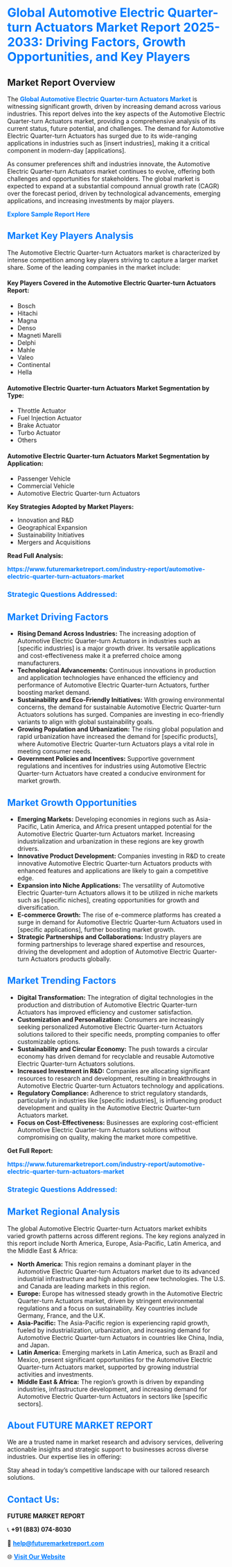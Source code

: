 <h1 style="color: #007BFF;">Global Automotive Electric Quarter-turn Actuators Market Report 2025-2033: Driving Factors, Growth Opportunities, and Key Players</h1>

<section id="overview">
<h2>Market Report Overview</h2>
<p>The <a href="https://www.futuremarketreport.com/industry-report/automotive-electric-quarter-turn-actuators-market" style="color: #007BFF; text-decoration: none;"><strong>Global Automotive Electric Quarter-turn Actuators Market</strong></a> is witnessing significant growth, driven by increasing demand across various industries. This report delves into the key aspects of the Automotive Electric Quarter-turn Actuators market, providing a comprehensive analysis of its current status, future potential, and challenges. The demand for Automotive Electric Quarter-turn Actuators has surged due to its wide-ranging applications in industries such as [insert industries], making it a critical component in modern-day [applications].</p>
<p>As consumer preferences shift and industries innovate, the Automotive Electric Quarter-turn Actuators market continues to evolve, offering both challenges and opportunities for stakeholders. The global market is expected to expand at a substantial compound annual growth rate (CAGR) over the forecast period, driven by technological advancements, emerging applications, and increasing investments by major players.</p>
</section>

<section id="overview">
<p><a href="https://www.futuremarketreport.com/request-sample/reportId=126777" style="color: #007BFF; text-decoration: none;"><strong>Explore Sample Report Here</strong></a></p>
</section>

<section id="key-players">
<h2 style="color: #007BFF;">Market Key Players Analysis</h2>
<p>The Automotive Electric Quarter-turn Actuators market is characterized by intense competition among key players striving to capture a larger market share. Some of the leading companies in the market include:</p>
<h4>Key Players Covered in the Automotive Electric Quarter-turn Actuators Report:</h4>
<ul><li>Bosch</li><li>Hitachi</li><li>Magna</li><li>Denso</li><li>Magneti Marelli</li><li>Delphi</li><li>Mahle</li><li>Valeo</li><li>Continental</li><li>Hella</li></ul>
<h4>Automotive Electric Quarter-turn Actuators Market Segmentation by Type:</h4>
<ul><li>Throttle Actuator</li><li>Fuel Injection Actuator</li><li>Brake Actuator</li><li>Turbo Actuator</li><li>Others</li></ul>

<h4>Automotive Electric Quarter-turn Actuators Market Segmentation by Application:</h4>
<ul><li>Passenger Vehicle</li><li>Commercial Vehicle</li><li>Automotive Electric Quarter-turn Actuators</li></ul>
<p><strong>Key Strategies Adopted by Market Players:</strong></p>
<ul>
<li>Innovation and R&D</li>
<li>Geographical Expansion</li>
<li>Sustainability Initiatives</li>
<li>Mergers and Acquisitions</li>
</ul>
</section>

<section>
<p><strong>Read Full Analysis: </strong></p><a href="https://www.futuremarketreport.com/industry-report/automotive-electric-quarter-turn-actuators-market" style="color: #007BFF; text-decoration: none;"><strong>https://www.futuremarketreport.com/industry-report/automotive-electric-quarter-turn-actuators-market</strong></a>
<h3 style="color: #007BFF;">Strategic Questions Addressed:</h3>
</section>

<section id="driving-factors">
<h2 style="color: #007BFF;">Market Driving Factors</h2>
<ul>
<li><strong>Rising Demand Across Industries:</strong> The increasing adoption of Automotive Electric Quarter-turn Actuators in industries such as [specific industries] is a major growth driver. Its versatile applications and cost-effectiveness make it a preferred choice among manufacturers.</li>
<li><strong>Technological Advancements:</strong> Continuous innovations in production and application technologies have enhanced the efficiency and performance of Automotive Electric Quarter-turn Actuators, further boosting market demand.</li>
<li><strong>Sustainability and Eco-Friendly Initiatives:</strong> With growing environmental concerns, the demand for sustainable Automotive Electric Quarter-turn Actuators solutions has surged. Companies are investing in eco-friendly variants to align with global sustainability goals.</li>
<li><strong>Growing Population and Urbanization:</strong> The rising global population and rapid urbanization have increased the demand for [specific products], where Automotive Electric Quarter-turn Actuators plays a vital role in meeting consumer needs.</li>
<li><strong>Government Policies and Incentives:</strong> Supportive government regulations and incentives for industries using Automotive Electric Quarter-turn Actuators have created a conducive environment for market growth.</li>
</ul>
</section>

<section id="growth-opportunities">
<h2 style="color: #007BFF;">Market Growth Opportunities</h2>
<ul>
<li><strong>Emerging Markets:</strong> Developing economies in regions such as Asia-Pacific, Latin America, and Africa present untapped potential for the Automotive Electric Quarter-turn Actuators market. Increasing industrialization and urbanization in these regions are key growth drivers.</li>
<li><strong>Innovative Product Development:</strong> Companies investing in R&D to create innovative Automotive Electric Quarter-turn Actuators products with enhanced features and applications are likely to gain a competitive edge.</li>
<li><strong>Expansion into Niche Applications:</strong> The versatility of Automotive Electric Quarter-turn Actuators allows it to be utilized in niche markets such as [specific niches], creating opportunities for growth and diversification.</li>
<li><strong>E-commerce Growth:</strong> The rise of e-commerce platforms has created a surge in demand for Automotive Electric Quarter-turn Actuators used in [specific applications], further boosting market growth.</li>
<li><strong>Strategic Partnerships and Collaborations:</strong> Industry players are forming partnerships to leverage shared expertise and resources, driving the development and adoption of Automotive Electric Quarter-turn Actuators products globally.</li>
</ul>
</section>

<section id="trending-factors">
<h2 style="color: #007BFF;">Market Trending Factors</h2>
<ul>
<li><strong>Digital Transformation:</strong> The integration of digital technologies in the production and distribution of Automotive Electric Quarter-turn Actuators has improved efficiency and customer satisfaction.</li>
<li><strong>Customization and Personalization:</strong> Consumers are increasingly seeking personalized Automotive Electric Quarter-turn Actuators solutions tailored to their specific needs, prompting companies to offer customizable options.</li>
<li><strong>Sustainability and Circular Economy:</strong> The push towards a circular economy has driven demand for recyclable and reusable Automotive Electric Quarter-turn Actuators solutions.</li>
<li><strong>Increased Investment in R&D:</strong> Companies are allocating significant resources to research and development, resulting in breakthroughs in Automotive Electric Quarter-turn Actuators technology and applications.</li>
<li><strong>Regulatory Compliance:</strong> Adherence to strict regulatory standards, particularly in industries like [specific industries], is influencing product development and quality in the Automotive Electric Quarter-turn Actuators market.</li>
<li><strong>Focus on Cost-Effectiveness:</strong> Businesses are exploring cost-efficient Automotive Electric Quarter-turn Actuators solutions without compromising on quality, making the market more competitive.</li>
</ul>
</section>

<section>
<p><strong>Get Full Report: </strong></p><a href="https://www.futuremarketreport.com/industry-report/automotive-electric-quarter-turn-actuators-market" style="color: #007BFF; text-decoration: none;"><strong>https://www.futuremarketreport.com/industry-report/automotive-electric-quarter-turn-actuators-market</strong></a>
<h3 style="color: #007BFF;">Strategic Questions Addressed:</h3>
</section>


<section id="regional-analysis">
<h2 style="color: #007BFF;">Market Regional Analysis</h2>
<p>The global Automotive Electric Quarter-turn Actuators market exhibits varied growth patterns across different regions. The key regions analyzed in this report include North America, Europe, Asia-Pacific, Latin America, and the Middle East & Africa:</p>
<ul>
<li><strong>North America:</strong> This region remains a dominant player in the Automotive Electric Quarter-turn Actuators market due to its advanced industrial infrastructure and high adoption of new technologies. The U.S. and Canada are leading markets in this region.</li>
<li><strong>Europe:</strong> Europe has witnessed steady growth in the Automotive Electric Quarter-turn Actuators market, driven by stringent environmental regulations and a focus on sustainability. Key countries include Germany, France, and the U.K.</li>
<li><strong>Asia-Pacific:</strong> The Asia-Pacific region is experiencing rapid growth, fueled by industrialization, urbanization, and increasing demand for Automotive Electric Quarter-turn Actuators in countries like China, India, and Japan.</li>
<li><strong>Latin America:</strong> Emerging markets in Latin America, such as Brazil and Mexico, present significant opportunities for the Automotive Electric Quarter-turn Actuators market, supported by growing industrial activities and investments.</li>
<li><strong>Middle East & Africa:</strong> The region’s growth is driven by expanding industries, infrastructure development, and increasing demand for Automotive Electric Quarter-turn Actuators in sectors like [specific sectors].</li>
</ul>
</section>

<footer>
<h2 style="color: #007BFF;">About FUTURE MARKET REPORT</h2>
<p>We are a trusted name in market research and advisory services, delivering actionable insights and strategic support to businesses across diverse industries. Our expertise lies in offering:</p>

<p>Stay ahead in today’s competitive landscape with our tailored research solutions.</p>

<h2 style="color: #007BFF;">Contact Us:</h2>
<p><strong>FUTURE MARKET REPORT</strong></p>
<p>📞 <strong>+91 (883) 074-8030</strong></p>
<p>📧 <strong><a href="mailto:help@futuremarketreport.com" style="color: #007BFF;">help@futuremarketreport.com</a></strong></p>
<p>🌐 <strong><a href="https://www.futuremarketreport.com/" style="color: #007BFF;">Visit Our Website</a></strong></p>
</footer>